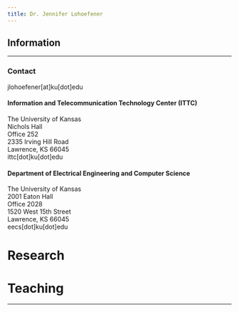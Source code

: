 ```yaml
---
title: Dr. Jennifer Lohoefener
---
```


## Information

----

### Contact

jlohoefener[at]ku[dot]edu <br>


<h4> Information and Telecommunication Technology Center (ITTC) </h4>

The University of Kansas <br>
Nichols Hall <br>
Office 252 <br>
2335 Irving Hill Road <br>
Lawrence, KS 66045 <br>
ittc[dot]ku[dot]edu <br>


#### Department of Electrical Engineering and Computer Science

The University of Kansas <br>
2001 Eaton Hall <br>
Office 2028 <br>
1520 West 15th Street <br>
Lawrence, KS 66045 <br>
eecs[dot]ku[dot]edu <br>


# Research 

# Teaching

----
